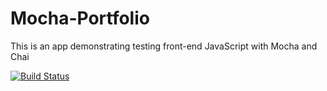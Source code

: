 # Mocha-Portfolio
This is an app demonstrating testing front-end JavaScript with Mocha and Chai

[![Build Status](https://travis-ci.org/ebrengle/Mocha-Portfolio-1.svg?branch=master)](https://travis-ci.org/ebrengle/Mocha-Portfolio-1)
